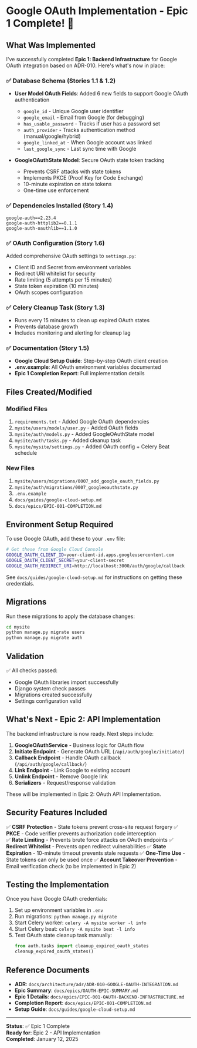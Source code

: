 # Google OAuth Implementation - Epic 1 Complete! 🎉

## What Was Implemented

I've successfully completed **Epic 1: Backend Infrastructure** for Google OAuth integration based on ADR-010. Here's what's now in place:

### ✅ Database Schema (Stories 1.1 & 1.2)
- **User Model OAuth Fields**: Added 6 new fields to support Google OAuth authentication
  - `google_id` - Unique Google user identifier
  - `google_email` - Email from Google (for debugging)
  - `has_usable_password` - Tracks if user has a password set
  - `auth_provider` - Tracks authentication method (manual/google/hybrid)
  - `google_linked_at` - When Google account was linked
  - `last_google_sync` - Last sync time with Google
  
- **GoogleOAuthState Model**: Secure OAuth state token tracking
  - Prevents CSRF attacks with state tokens
  - Implements PKCE (Proof Key for Code Exchange)
  - 10-minute expiration on state tokens
  - One-time use enforcement

### ✅ Dependencies Installed (Story 1.4)
```
google-auth==2.23.4
google-auth-httplib2==0.1.1
google-auth-oauthlib==1.1.0
```

### ✅ OAuth Configuration (Story 1.6)
Added comprehensive OAuth settings to `settings.py`:
- Client ID and Secret from environment variables
- Redirect URI whitelist for security
- Rate limiting (5 attempts per 15 minutes)
- State token expiration (10 minutes)
- OAuth scopes configuration

### ✅ Celery Cleanup Task (Story 1.3)
- Runs every 15 minutes to clean up expired OAuth states
- Prevents database growth
- Includes monitoring and alerting for cleanup lag

### ✅ Documentation (Story 1.5)
- **Google Cloud Setup Guide**: Step-by-step OAuth client creation
- **.env.example**: All OAuth environment variables documented
- **Epic 1 Completion Report**: Full implementation details

## Files Created/Modified

### Modified Files
1. `requirements.txt` - Added Google OAuth dependencies
2. `mysite/users/models/user.py` - Added OAuth fields
3. `mysite/auth/models.py` - Added GoogleOAuthState model
4. `mysite/auth/tasks.py` - Added cleanup task
5. `mysite/mysite/settings.py` - Added OAuth config + Celery Beat schedule

### New Files
1. `mysite/users/migrations/0007_add_google_oauth_fields.py`
2. `mysite/auth/migrations/0007_googleoauthstate.py`
3. `.env.example`
4. `docs/guides/google-cloud-setup.md`
5. `docs/epics/EPIC-001-COMPLETION.md`

## Environment Setup Required

To use Google OAuth, add these to your `.env` file:

```bash
# Get these from Google Cloud Console
GOOGLE_OAUTH_CLIENT_ID=your-client-id.apps.googleusercontent.com
GOOGLE_OAUTH_CLIENT_SECRET=your-client-secret
GOOGLE_OAUTH_REDIRECT_URI=http://localhost:3000/auth/google/callback
```

See `docs/guides/google-cloud-setup.md` for instructions on getting these credentials.

## Migrations

Run these migrations to apply the database changes:

```bash
cd mysite
python manage.py migrate users
python manage.py migrate auth
```

## Validation

✅ All checks passed:
- Google OAuth libraries import successfully
- Django system check passes
- Migrations created successfully
- Settings configuration valid

## What's Next - Epic 2: API Implementation

The backend infrastructure is now ready. Next steps include:

1. **GoogleOAuthService** - Business logic for OAuth flow
2. **Initiate Endpoint** - Generate OAuth URL (`/api/auth/google/initiate/`)
3. **Callback Endpoint** - Handle OAuth callback (`/api/auth/google/callback/`)
4. **Link Endpoint** - Link Google to existing account
5. **Unlink Endpoint** - Remove Google link
6. **Serializers** - Request/response validation

These will be implemented in Epic 2: OAuth API Implementation.

## Security Features Included

✅ **CSRF Protection** - State tokens prevent cross-site request forgery
✅ **PKCE** - Code verifier prevents authorization code interception  
✅ **Rate Limiting** - Prevents brute force attacks on OAuth endpoints
✅ **Redirect Whitelist** - Prevents open redirect vulnerabilities
✅ **State Expiration** - 10-minute timeout prevents stale requests
✅ **One-Time Use** - State tokens can only be used once
✅ **Account Takeover Prevention** - Email verification check (to be implemented in Epic 2)

## Testing the Implementation

Once you have Google OAuth credentials:

1. Set up environment variables in `.env`
2. Run migrations: `python manage.py migrate`
3. Start Celery worker: `celery -A mysite worker -l info`
4. Start Celery beat: `celery -A mysite beat -l info`
5. Test OAuth state cleanup task manually:
   ```python
   from auth.tasks import cleanup_expired_oauth_states
   cleanup_expired_oauth_states()
   ```

## Reference Documents

- **ADR**: `docs/architecture/adr/ADR-010-GOOGLE-OAUTH-INTEGRATION.md`
- **Epic Summary**: `docs/epics/OAUTH-EPIC-SUMMARY.md`
- **Epic 1 Details**: `docs/epics/EPIC-001-OAUTH-BACKEND-INFRASTRUCTURE.md`
- **Completion Report**: `docs/epics/EPIC-001-COMPLETION.md`
- **Setup Guide**: `docs/guides/google-cloud-setup.md`

---

**Status**: ✅ Epic 1 Complete  
**Ready for**: Epic 2 - API Implementation  
**Completed**: January 12, 2025
